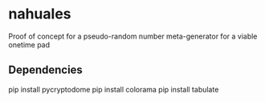 # nahuales
Proof of concept for a pseudo-random number meta-generator for a viable onetime pad


## Dependencies
pip install pycryptodome
pip install colorama
pip install tabulate

